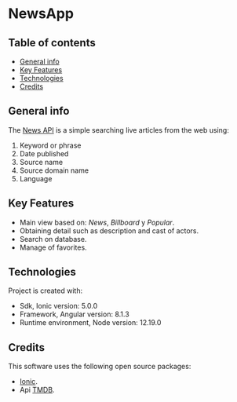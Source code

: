 # NewsApp

## Table of contents
* [General info](#general-info)
* [Key Features](#key-features)
* [Technologies](#technologies)
* [Credits](#credits)

## General info
The [News API](https://newsapi.org/) is a simple searching live articles from the web using:

1. Keyword or phrase
2. Date published
3. Source name
4. Source domain name
5. Language

## Key Features
- Main view based on: _News_, _Billboard_ y _Popular_.
- Obtaining detail such as description and cast of actors.
- Search on database.
- Manage of favorites.

## Technologies
Project is created with:
* Sdk, Ionic version: 5.0.0
* Framework, Angular version: 8.1.3
* Runtime environment, Node version: 12.19.0

## Credits
This software uses the following open source packages:
- [Ionic](https://ionicframework.com/).
- Api [TMDB](https://www.themoviedb.org/documentation/api).
